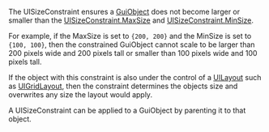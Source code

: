 The UISizeConstraint ensures a [GuiObject](https://developer.roblox.com/en-us/api-reference/class/GuiObject) does not become larger or smaller than the [UISizeConstraint.MaxSize](https://developer.roblox.com/en-us/api-reference/property/UISizeConstraint/MaxSize) and [UISizeConstraint.MinSize](https://developer.roblox.com/en-us/api-reference/property/UISizeConstraint/MinSize).

For example, if the MaxSize is set to `{200, 200}` and the MinSize is set to `{100, 100}`, then the constrained GuiObject cannot scale to be larger than 200 pixels wide and 200 pixels tall or smaller than 100 pixels wide and 100 pixels tall.

If the object with this constraint is also under the control of a [UILayout](https://developer.roblox.com/en-us/api-reference/class/UILayout) such as [UIGridLayout](https://developer.roblox.com/en-us/api-reference/class/UIGridLayout), then the constraint determines the objects size and overwrites any size the layout would apply.

A UISizeConstraint can be applied to a GuiObject by parenting it to that object.